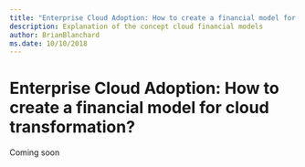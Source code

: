 ```yaml
---
title: "Enterprise Cloud Adoption: How to create a financial model for cloud transformation?"
description: Explanation of the concept cloud financial models
author: BrianBlanchard
ms.date: 10/10/2018
---
```


# Enterprise Cloud Adoption: How to create a financial model for cloud transformation?

Coming soon